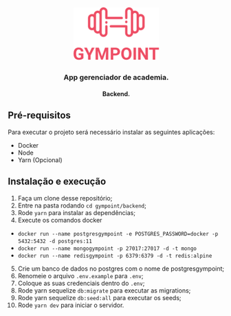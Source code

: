 <h1 align="center">
  <img alt="Gympoint" title="Gympoint" src=".github/logo.png" width="200px" />
</h1>

<h3 align="center">
App gerenciador de academia.
</h3>

<h4 align="center">Backend.</h4>

## Pré-requisitos

Para executar o projeto será necessário instalar as seguintes aplicações:

- Docker
- Node
- Yarn (Opcional)

##  Instalação e execução

1. Faça um clone desse repositório;
2. Entre na pasta rodando `cd gympoint/backend`;
3. Rode `yarn` para instalar as dependências;
4. Execute os comandos docker
- `docker run --name postgresgympoint -e POSTGRES_PASSWORD=docker -p 5432:5432 -d postgres:11`
- `docker run --name mongogympoint -p 27017:27017 -d -t mongo`
- `docker run --name redisgympoint -p 6379:6379 -d -t redis:alpine`
5. Crie um banco de dados no postgres com o nome de postgresgympoint;
6. Renomeie o arquivo `.env.example` para `.env`;
7. Coloque as suas credenciais dentro do `.env`;
8. Rode yarn sequelize `db:migrate` para executar as migrations;
9. Rode yarn sequelize `db:seed:all` para executar os seeds;
10. Rode `yarn dev` para iniciar o servidor.
